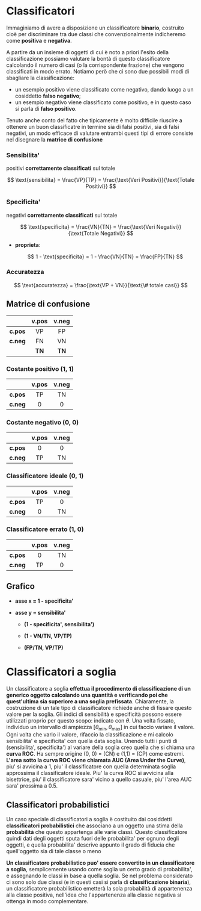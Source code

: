 # Classificatori

Immaginiamo di avere a disposizione un classificatore **binario**, costruito cioè per discriminare tra due classi che convenzionalmente indicheremo come **positiva** e **negativa**.

A partire da un insieme di oggetti di cui è noto a priori l'esito della classificazione possiamo valutare la bontà di questo classificatore calcolando il numero di casi 
(o la corrispondente frazione) che vengono classificati in modo errato. Notiamo però che ci sono due possibili modi di sbagliare la classificazione:

- un esempio positivo viene classificato come negativo, dando luogo a un cosiddetto **falso negativo**;
- un esempio negativo viene classificato come positivo, e in questo caso si parla di **falso positivo**.

Tenuto anche conto del fatto che tipicamente è molto difficile riuscire a ottenere un buon classificatre in termine sia di falsi positivi, sia di falsi negativi, un modo efficace di valutare entrambi questi tipi di errore consiste nel disegnare la **matrice di confusione**

### Sensibilita'

positivi **correttamente classificati** sul totale

$$
\text{sensibilita} = \frac{VP}{TP} = \frac{\text{Veri Positivi}}{\text{Totale Positivi}}
$$

### Specificita'

negativi **correttamente classificati** sul totale

$$
\text{specificita} = \frac{VN}{TN} = \frac{\text{Veri Negativi}}{\text{Totale Negativi}}
$$

* **proprieta**:
  
  $$
  1 - \text{specificita} = 1 - \frac{VN}{TN} = \frac{FP}{TN}
  $$

### Accuratezza

$$
\text{accuratezza} = \frac{\text{VP + VN}}{\text{\# totale casi}}
$$

## Matrice di confusione

|           | v.pos  | v.neg  |
|:---------:|:------:|:------:|
| **c.pos** | VP     | FP     |
| **c.neg** | FN     | VN     |
|           | **TN** | **TN** |

### Costante positivo (1, 1)

|           | v.pos | v.neg |
|:---------:|:-----:|:-----:|
| **c.pos** | TP    | TN    |
| **c.neg** | 0     | 0     |

### Costante negativo (0, 0)

|           | v.pos | v.neg |
|:---------:|:-----:|:-----:|
| **c.pos** | 0     | 0     |
| **c.neg** | TP    | TN    |

### Classificatore ideale (0, 1)

|           | v.pos | v.neg |
|:---------:|:-----:|:-----:|
| **c.pos** | TP    | 0     |
| **c.neg** | 0     | TN    |

### Classificatore errato (1, 0)

|           | v.pos | v.neg |
|:---------:|:-----:|:-----:|
| **c.pos** | 0     | TN    |
| **c.neg** | TP    | 0     |

## Grafico

- **asse x = 1 - specificita'**

- **asse y = sensibilita'**
  
  - **(1 - specificita', sensibilita')**
  
  - **(1 - VN/TN, VP/TP)**
  
  - **(FP/TN, VP/TP)**

# Classificatori a soglia

Un classificatore a soglia **effettua il procedimento di classificazione di un generico oggetto calcolando una quantità e verificando poi che quest'ultima sia superiore a una soglia prefissata**. Chiaramente, la costruzione di un tale tipo di classificatore richiede anche di fissare questo valore per la soglia. Gli indici di sensibilità e specificità possono essere utilizzati proprio per questo scopo: indicato con $\theta$. Una volta fissato, individuo un intervallo di ampiezza $[\theta_{\text{min}}, \theta_{\text{max}}]$ in cui faccio variare il valore. Ogni volta che vario il valore, rifaccio la classificazione e mi calcolo sensibilita' e specificita' con quella data soglia. Unendo tutti i punti di (sensibilita', specificita') al variare della soglia creo quella che si chiama una **curva ROC**. Ha sempre origine (0, 0) = (CN) e (1,1) = (CP) come estremi. **L'area sotto la curva ROC viene chiamata AUC (Area Under the Curve)**, piu' si avvicina a 1, piu' il classificatore con quella determinata soglia approssima il classificatore ideale. Piu' la curva ROC si avvicina alla bisettrice, piu' il classificatore sara' vicino a quello casuale, piu' l'area AUC sara' prossima a 0.5.

## Classificatori probabilistici

Un caso speciale di classificatori a soglia è costituito dai cosiddetti **classificatori probabilistici** che associano a un oggetto una stima della **probabilità** che questo appartenga alle varie classi. Questo classificatore quindi dati degli oggetti sputa fuori delle probabilita' per ognuno degli oggetti, e quella probabilita' descrive appunto il grado di fiducia che quell'oggetto sia di tale classe o meno

**Un classificatore probabilistico puo' essere convertito in un classificatore a soglia**, semplicemente usando come soglia un certo grado di probabilita', e assegnando le classi in base a quella soglia. Se nel problema considerato ci sono solo due classi (e in questi casi si parla di **classificazione binaria**), un classificatore probabilistico emetterà la sola probabilità di appartenenza alla classe positiva, nell'idea che l'appartenenza alla classe negativa si ottenga in modo complementare.
